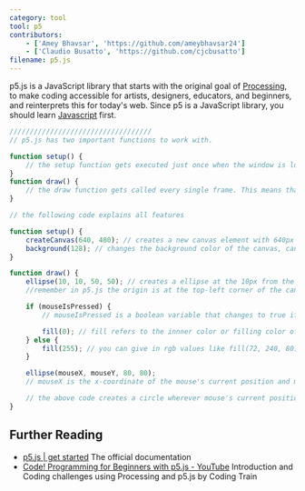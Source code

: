 ```yaml
---
category: tool
tool: p5
contributors:
    - ['Amey Bhavsar', 'https://github.com/ameybhavsar24']
    - ['Claudio Busatto', 'https://github.com/cjcbusatto']
filename: p5.js
---
```


p5.js is a JavaScript library that starts with the original goal of [Processing](https://processing.org), to make coding accessible for artists, designers, educators, and beginners, and reinterprets this for today's web.
Since p5 is a JavaScript library, you should learn [Javascript](https://learnxinyminutes.com/docs/javascript/) first.

```js
///////////////////////////////////
// p5.js has two important functions to work with.

function setup() {
    // the setup function gets executed just once when the window is loaded
}
function draw() {
    // the draw function gets called every single frame. This means that for a frameRate(30) it would get called 30 times per second.
}

// the following code explains all features

function setup() {
    createCanvas(640, 480); // creates a new canvas element with 640px as width as 480px as height
    background(128); // changes the background color of the canvas, can accept rgb values like background(100,200,20) else grayscale values like background(0) = black or background(255) = white
}

function draw() {
    ellipse(10, 10, 50, 50); // creates a ellipse at the 10px from the left and 10px from the top with width and height as 50 each, so its basically a circle.
    //remember in p5.js the origin is at the top-left corner of the canvas

    if (mouseIsPressed) {
        // mouseIsPressed is a boolean variable that changes to true if the mouse button is pressed down at that instant

        fill(0); // fill refers to the innner color or filling color of whatever shape you are going to draw next
    } else {
        fill(255); // you can give in rgb values like fill(72, 240, 80) to get colors, else a single values determines the grayscale where fill(255) stands for #FFF(white) and fill(0) stands for #000(black)
    }

    ellipse(mouseX, mouseY, 80, 80);
    // mouseX is the x-coordinate of the mouse's current position and mouseY is the y-coordinate of the mouse's current position

    // the above code creates a circle wherever mouse's current position and fills it either black or white based on the mouseIsPressed
}
```

## Further Reading

- [p5.js | get started](http://p5js.org/get-started/) The official documentation
- [Code! Programming for Beginners with p5.js - YouTube](https://www.youtube.com/watch?v=yPWkPOfnGsw&vl=en) Introduction and Coding challenges using Processing and p5.js by Coding Train
